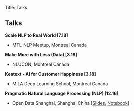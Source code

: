 Title: Talks

## Talks
**Scale NLP to Real World [7.18]**

- MTL-NLP Meetup, Montreal Canada


**Make More with Less (Data) [3.18]**

- NLUCON, Montreal Canada


**Keatext - AI for Customer Happiness [3.18]**

- MILA Deep Learning School, Montreal Canada


**Pragmatic Natural Language Processing (NLP) [12.16]**

- Open Data Shanghai, Shanghai China [[Slides](https://github.com/fortiema/talks/blob/master/opendata2016sh/pragmatic-nlp-opendata2016sh.pdf), [Notebook](https://github.com/fortiema/notebooks/blob/master/Pragmatic%20NLP.ipynb)]

